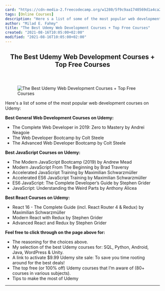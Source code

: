 ```yaml
---
card: "https://cdn-media-2.freecodecamp.org/w1280/5f9c9aa1740569d1a4ca26bd.jpg"
tags: [Online Courses]
description: "Here s a list of some of the most popular web development cou"
author: "Milad E. Fahmy"
title: "The Best Udemy Web Development Courses + Top Free Courses"
created: "2021-08-16T10:05:00+02:00"
modified: "2021-08-16T10:05:00+02:00"
---
```

<div class="site-wrapper">
<main id="site-main" class="site-main outer">
<div class="inner">
<article class="post-full post tag-online-courses tag-udemy tag-web-development tag-toothbrush ">
<header class="post-full-header">
<h1 class="post-full-title">The Best Udemy Web Development Courses + Top Free Courses</h1>
</header>
<figure class="post-full-image">
<picture>
<source media="(max-width: 700px)" sizes="1px" srcset="data:image/gif;base64,R0lGODlhAQABAIAAAAAAAP///yH5BAEAAAAALAAAAAABAAEAAAIBRAA7 1w">
<source media="(min-width: 701px)" sizes="(max-width: 800px) 400px,
(max-width: 1170px) 700px,
1400px" srcset="https://cdn-media-2.freecodecamp.org/w1280/5f9c9aa1740569d1a4ca26bd.jpg 300w,
https://cdn-media-2.freecodecamp.org/w1280/5f9c9aa1740569d1a4ca26bd.jpg 600w,
https://cdn-media-2.freecodecamp.org/w1280/5f9c9aa1740569d1a4ca26bd.jpg 1000w,
https://cdn-media-2.freecodecamp.org/w1280/5f9c9aa1740569d1a4ca26bd.jpg 2000w">
<img onerror="this.style.display='none'" src="https://cdn-media-2.freecodecamp.org/w1280/5f9c9aa1740569d1a4ca26bd.jpg" alt="The Best Udemy Web Development Courses + Top Free Courses">
</picture>
</figure>
<section class="post-full-content">
<div class="post-content medium-migrated-article">
<p>Here's a list of some of the most popular web development courses on Udemy:</p><p><strong>Best General Web Development Courses on Udemy:</strong></p><ul><li>The Complete Web Developer in 2019: Zero to Mastery by Andrei Neagoie</li><li>The Web Developer Bootcamp by Colt Steele</li><li>The Advanced Web Developer Bootcamp by Colt Steele</li></ul><p><strong>Best JavaScript Courses on Udemy:</strong></p><ul><li>The Modern JavaScript Bootcamp (2019) by Andrew Mead</li><li>Modern JavaScript From The Beginning by Brad Traversy</li><li>Accelerated JavaScript Training by Maximilian Schwarzmüller</li><li>Accelerated ES6 JavaScript Training by Maximilian Schwarzmüller</li><li>ES6 JavaScript: The Complete Developer’s Guide by Stephen Grider</li><li>JavaScript: Understanding the Weird Parts by Anthony Alicea</li></ul><p><strong>Best React Courses on Udemy:</strong></p><ul><li>React 16 - The Complete Guide (incl. React Router 4 &amp; Redux) by Maximilian Schwarzmüller</li><li>Modern React with Redux by Stephen Grider</li><li>Advanced React and Redux by Stephen Grider</li></ul><p><strong>Feel free to click through on the page above for:</strong></p><ul><li>The reasoning for the choices above.</li><li>My selection of the best Udemy courses for: SQL, Python, Android, Java, WordPress &amp; Unity.</li><li>A link to activate $9.99 Udemy site sale: To save you time rooting around for the best deals!</li><li>The top free (or 100% off) Udemy courses that I’m aware of (80+ courses in various subjects).</li><li>Tips to make the most of Udemy</li></ul>
</div>
<hr>
</section>
</article>
</div>
</main>
</div>
<!-- Google Tag Manager (noscript) -->
<!-- End Google Tag Manager (noscript) -->
